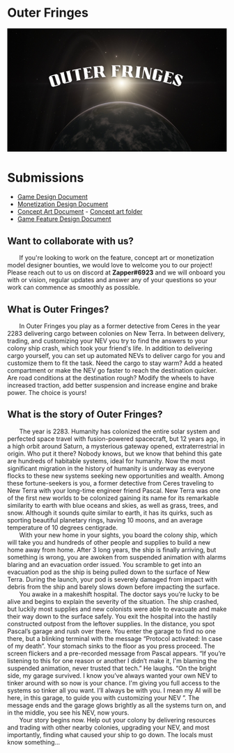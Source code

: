 # Outer Fringes

<p align="center">
  <img src="./assets/Outer_Fringes_poster.png"/>
</p>

# Submissions

<ul>
  <li><a href="./Outer Fringes Game Design.pdf">Game Design Document</a></li>
  <li><a href="./Outer Fringes Monetization Design.pdf">Monetization Design Document</a></li>
  <li><a href="./Outer Fringes Concept Art.pdf">Concept Art Document</a> - <a href ="https://drive.google.com/drive/folders/13kxVG4Fg_MKWAe8_l6ms2JKpOBtjFxRx?usp=sharing">Concept art folder</a</li>
  <li><a href="./Outer Fringes Game Feature Design.pdf">Game Feature Design Document</a></li>
  
</ul>

## Want to collaborate with us?

&nbsp;&nbsp;&nbsp;&nbsp;&nbsp;&nbsp; If you're looking to work on the feature, concept art or monetization model designer bounties, we would love to welcome you to our project! Please reach out to us on discord at <b>Zapper#6923</b> and we will onboard you with or vision, regular updates and answer any of your questions so your work can commence as smoothly as possible.

## What is Outer Fringes?

&nbsp;&nbsp;&nbsp;&nbsp;&nbsp;&nbsp; In Outer Fringes you play as a former detective from Ceres in the year 2283 delivering cargo between colonies on New Terra. In between delivery, trading, and customizing your NEV you try to find the answers to your colony ship crash, which took your friend's life. In addition to delivering cargo yourself, you can set up automated NEVs to deliver cargo for you and customize them to fit the task. Need the cargo to stay warm? Add a heated compartment or make the NEV go faster to reach the destination quicker. Are road conditions at the destination rough? Modify the wheels to have increased traction, add better suspension and increase engine and brake power. The choice is yours!

## What is the story of Outer Fringes?

&nbsp;&nbsp;&nbsp;&nbsp;&nbsp;&nbsp; The year is 2283. Humanity has colonized the entire solar system and perfected space travel with fusion-powered spacecraft, but 12 years ago, in a high orbit around Saturn, a mysterious gateway opened, extraterrestrial in origin. Who put it there? Nobody knows, but we know that behind this gate are hundreds of habitable systems, ideal for humanity. Now the most significant migration in the history of humanity is underway as everyone flocks to these new systems seeking new opportunities and wealth. Among these fortune-seekers is you, a former detective from Ceres traveling to New Terra with your long-time engineer friend Pascal. New Terra was one of the first new worlds to be colonized gaining its name for its remarkable similarity to earth with blue oceans and skies, as well as grass, trees, and snow. Although it sounds quite similar to earth, it has its quirks, such as sporting beautiful planetary rings, having 10 moons, and an average temperature of 10 degrees centigrade. <br>
&nbsp;&nbsp;&nbsp;&nbsp;&nbsp;&nbsp; With your new home in your sights, you board the colony ship, which will take you and hundreds of other people and supplies to build a new home away from home. After 3 long years, the ship is finally arriving, but something is wrong, you are awoken from suspended animation with alarms blaring and an evacuation order issued. You scramble to get into an evacuation pod as the ship is being pulled down to the surface of New Terra. During the launch, your pod is severely damaged from impact with debris from the ship and barely slows down before impacting the surface. <br>
&nbsp;&nbsp;&nbsp;&nbsp;&nbsp;&nbsp; You awake in a makeshift hospital. The doctor says you’re lucky to be alive and begins to explain the severity of the situation. The ship crashed, but luckily most supplies and new colonists were able to evacuate and make their way down to the surface safely. You exit the hospital into the hastily constructed outpost from the leftover supplies. In the distance, you spot Pascal’s garage and rush over there. You enter the garage to find no one there, but a blinking terminal with the message “Protocol activated: In case of my death”. Your stomach sinks to the floor as you press proceed. The screen flickers and a pre-recorded message from Pascal appears. “If you’re listening to this for one reason or another I didn’t make it, I'm blaming the suspended animation, never trusted that tech.” He laughs. “On the bright side, my garage survived. I know you’ve always wanted your own NEV to tinker around with so now is your chance. I'm giving you full access to the systems so tinker all you want. I’ll always be with you. I mean my AI will be here, in this garage, to guide you with customizing your NEV ”. The message ends and the garage glows brightly as all the systems turn on, and in the middle, you see his NEV, now yours. <br>
&nbsp;&nbsp;&nbsp;&nbsp;&nbsp;&nbsp; Your story begins now. Help out your colony by delivering resources and trading with other nearby colonies, upgrading your NEV, and most importantly, finding what caused your ship to go down. The locals must know something... <br>
